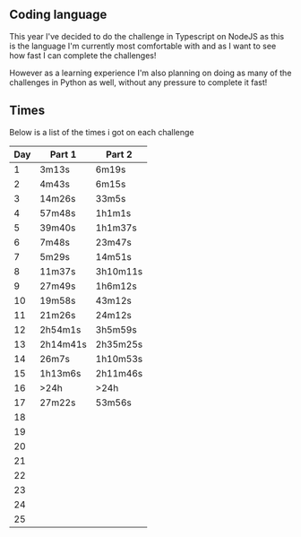 ## Coding language

This year I've decided to do the challenge in Typescript on NodeJS as this is the language I'm currently most comfortable with and as I want to see how fast I
can complete the challenges!

However as a learning experience I'm also planning on doing as many of the challenges in Python as well, without any pressure to complete it fast!

## Times

Below is a list of the times i got on each challenge

| Day | Part 1   | Part 2   |
| --- | -------- | -------- |
| 1   | 3m13s    | 6m19s    |
| 2   | 4m43s    | 6m15s    |
| 3   | 14m26s   | 33m5s    |
| 4   | 57m48s   | 1h1m1s   |
| 5   | 39m40s   | 1h1m37s  |
| 6   | 7m48s    | 23m47s   |
| 7   | 5m29s    | 14m51s   |
| 8   | 11m37s   | 3h10m11s |
| 9   | 27m49s   | 1h6m12s  |
| 10  | 19m58s   | 43m12s   |
| 11  | 21m26s   | 24m12s   |
| 12  | 2h54m1s  | 3h5m59s  |
| 13  | 2h14m41s | 2h35m25s |
| 14  | 26m7s    | 1h10m53s |
| 15  | 1h13m6s  | 2h11m46s |
| 16  | >24h     | >24h     |
| 17  | 27m22s   | 53m56s   |
| 18  |          |          |
| 19  |          |          |
| 20  |          |          |
| 21  |          |          |
| 22  |          |          |
| 23  |          |          |
| 24  |          |          |
| 25  |          |          |
